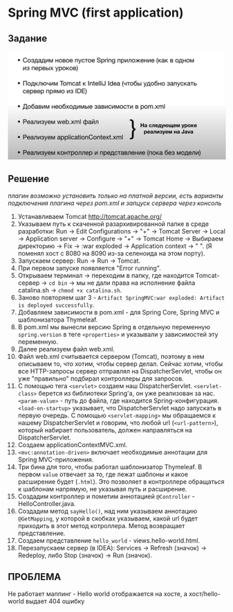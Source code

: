 # Spring MVC (first application)

## Задание

![1](images/1.png)

## Решение
_плагин возможно установить только на платной версии, есть варианты подключения плагина через pom.xml и запцуск сервера через консоль_

1. Устанавливаем Tomcat http://tomcat.apache.org/
2. Указываем путь к скаченной разархивированной папке в среде разработки: Run -> Edit Configurations -> "+" -> Tomcat Server -> Local -> Application server -> Configure -> "+" -> Tomcat Home -> Выбираем директорию -> Fix -> :war exploded -> Application context -> " ". (Я поменял хост с 8080 на 8090 из-за селеноида на этом порту).
3. Запускаем сервер: Run -> Run -> Tomcat.
4. При первом запуске появляется "Error running".
5. Открываем терминал -> переходим в папку, где находится Tomcat-сервер -> `cd bin` -> мы не дали права на исполнение файла catalina.sh -> `chmod +x catalina.sh`.
6. Заново повторяем шаг 3 - `Artifact SpringMVC:war exploded: Artifact is deployed successfully`.
7. Добавляем зависимости в pom.xml - для Spring Core, Spring MVC и шаблонизатора Thymeleaf.
8. В pom.xml мы вынесли версию Spring в отдельную переменную `spring.version` в теге `<properties>` и указывали у зависимостей эту переменную.
9. Далее реализуем файл web.xml.
10. Файл web.xml считывается сервером (Tomcat), поэтому в нем описываем то, что хотим, чтобы сервер делал. Сейчас хотим, чтобы все HTTP-запросы сервер отправлял на DispatcherServlet, чтобы он уже "правильно" подбирал контроллеры для запросов.
11. С помощью тега `<servlet>` создаем наш DispatcherServlet. `<servlet-class>` берется из библиотеки Spring'а, он уже реализован за нас. `<param-value>` - путь до файла, где находится Spring-конфигурация. `<load-on-startup>` указывает, что DispatcherServlet надо запускать в первую очередь. С помощью `<servlet-mapping>` мы обращаемся к нашему DispatcherServlet и  говорим, что любой url (`<url-pattern>`), который набирает пользователь, должен направляться на DispatcherServlet.
12. Создаем applicationContextMVC.xml.
13. `<mvc:annotation-driven>` включает необходимые аннотации для Spring MVC-приложения.
14. Три бина для того, чтобы работал шаблонизатор Thymeleaf. В первом `value` отвечает за то, где лежат шаблоны и какое расширение будет (`.html`). Это позволяет в контроллере обращаться к шаблонам напрямую, не указывая путь и расширение.
15. Создадим контроллер и пометим аннотацией `@Controller` - HelloController.java.
16. Создадим метод `sayHello()`, над ним указываем аннотацию `@GetMapping`, у которой в скобках указываем, какой url будет приходить в этот метод котроллера. Метод возвращает представление.
17. Создаем представление `hello_world` - views.hello-world.html.
18. Перезапускаем сервер (в IDEA): Services -> Refresh (значок) -> Redeploy, либо Stop (значок) -> Run (значок).


## ПРОБЛЕМА

Не работает маппинг - Hello world отображается на хосте, а хост/hello-world выдает 404 ошибку